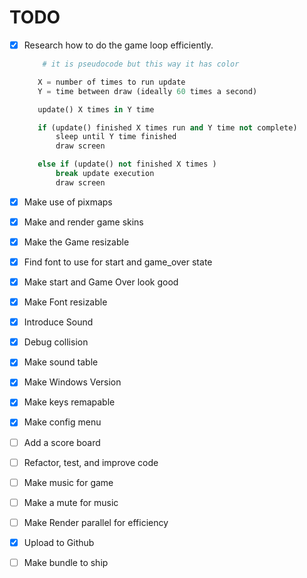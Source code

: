 # TODO
   - [x] Research how to do the game loop efficiently.
        ```python 
            # it is pseudocode but this way it has color

           X = number of times to run update 
           Y = time between draw (ideally 60 times a second) 

           update() X times in Y time 

           if (update() finished X times run and Y time not complete)
               sleep until Y time finished
               draw screen 

           else if (update() not finished X times )
               break update execution 
               draw screen

        ```

   - [x] Make use of pixmaps 
   - [x] Make and render game skins 
   - [x] Make the Game resizable 
   - [x] Find font to use for start and game_over state
   - [x] Make start and Game Over look good
   - [x] Make Font resizable
   - [x] Introduce Sound 
   - [x] Debug collision 
   - [x] Make sound table 
   - [x] Make Windows Version
   - [x] Make keys remapable 
   - [x] Make config menu 
   - [ ] Add a score board  
   - [ ] Refactor, test, and improve code 
   - [ ] Make music for game
   - [ ] Make a mute for music 
   - [ ] Make Render parallel for efficiency 
   - [x] Upload to Github
   - [ ] Make bundle to ship 


